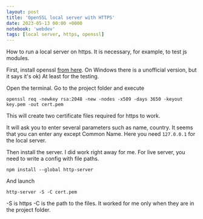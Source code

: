 ```yaml
---
layout: post
title: 'OpenSSL local server with HTTPS'
date: 2023-05-13 00:00 +0000
notebook: 'webdev'
tags: [local server, https, openssl]
---
```

How to run a local server on https. It is necessary, for example, to test js modules.

First, install openssl [from here](https://wiki.openssl.org/index.php/Binaries ). On Windows there is a unofficial version, but it says it's ok) At least for the testing.

Open the terminal. Go to the project folder and execute

`openssl req -newkey rsa:2048 -new -nodes -x509 -days 3650 -keyout key.pem -out cert.pem`

This will create two certificate files required for https to work.

It will ask you to enter several parameters such as name, country. It seems that you can enter any except Common Name. Here you need `127.0.0.1` for the local server.

Then install the server. I did work right away for me. For live server, you need to write a config with file paths.

`npm install --global http-server`

And launch

`http-server -S -C cert.pem`

-S is https
-C is the path to the files. It worked for me only when they are in the project folder.